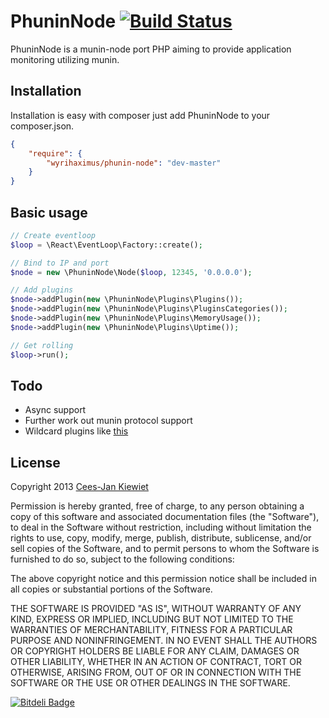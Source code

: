 PhuninNode [![Build Status](https://secure.travis-ci.org/WyriHaximus/PhuninNode.png)](http://travis-ci.org/WyriHaximus/PhuninNode)
==========

PhuninNode is a munin-node port PHP aiming to provide application monitoring utilizing munin.

## Installation ##

Installation is easy with composer just add PhuninNode to your composer.json.

```json
{
	"require": {
		"wyrihaximus/phunin-node": "dev-master"
	}
}
```

## Basic usage ##

```php
// Create eventloop
$loop = \React\EventLoop\Factory::create();

// Bind to IP and port
$node = new \PhuninNode\Node($loop, 12345, '0.0.0.0');

// Add plugins
$node->addPlugin(new \PhuninNode\Plugins\Plugins());
$node->addPlugin(new \PhuninNode\Plugins\PluginsCategories());
$node->addPlugin(new \PhuninNode\Plugins\MemoryUsage());
$node->addPlugin(new \PhuninNode\Plugins\Uptime());

// Get rolling
$loop->run();
```

## Todo ##

- Async support
- Further work out munin protocol support
- Wildcard plugins like [this](http://munin-monitoring.org/browser/munin/plugins/node.d.linux/if_.in)

## License ##

Copyright 2013 [Cees-Jan Kiewiet](http://wyrihaximus.net/)

Permission is hereby granted, free of charge, to any person
obtaining a copy of this software and associated documentation
files (the "Software"), to deal in the Software without
restriction, including without limitation the rights to use,
copy, modify, merge, publish, distribute, sublicense, and/or sell
copies of the Software, and to permit persons to whom the
Software is furnished to do so, subject to the following
conditions:

The above copyright notice and this permission notice shall be
included in all copies or substantial portions of the Software.

THE SOFTWARE IS PROVIDED "AS IS", WITHOUT WARRANTY OF ANY KIND,
EXPRESS OR IMPLIED, INCLUDING BUT NOT LIMITED TO THE WARRANTIES
OF MERCHANTABILITY, FITNESS FOR A PARTICULAR PURPOSE AND
NONINFRINGEMENT. IN NO EVENT SHALL THE AUTHORS OR COPYRIGHT
HOLDERS BE LIABLE FOR ANY CLAIM, DAMAGES OR OTHER LIABILITY,
WHETHER IN AN ACTION OF CONTRACT, TORT OR OTHERWISE, ARISING
FROM, OUT OF OR IN CONNECTION WITH THE SOFTWARE OR THE USE OR
OTHER DEALINGS IN THE SOFTWARE.


[![Bitdeli Badge](https://d2weczhvl823v0.cloudfront.net/WyriHaximus/phuninnode/trend.png)](https://bitdeli.com/free "Bitdeli Badge")

